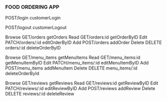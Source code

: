 ### FOOD ORDERING APP

<!-- Login Route -->
POST/login     customerLogin

<!-- Logout Route -->
POST/logout    customerLogout

<!-- Customer Orders Route -->
Browse GET/orders         getOrders
Read GET/orders:id        getOrderByID
Edit PATCH/orders/:id     editOrderByID
Add POST/orders           addOrder 
Delete DELETE orders/:id  deleteOrderByID

<!--Restaurant Admin Menu Items Route -->
Browse GET/menu_items           getMenuItems
Read GET/menu_items:id          getMenuItemByID
Edit PATCH/menu_items/:id       editMenuItemByID
Add POST/menu_items             addMenuItem
Delete DELETE menu_items/:id    deleteOrderById

<!-- Customer Reviews Route -->
Browse GET/reviews              getReviews
Read GET/reviews:id             getReviewByID
Edit PATCH/reviews/:id          editReviewByID
Add POST/reviews                addReview
Delete DELETE reviews/:id       deleteReview

